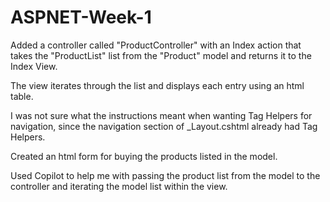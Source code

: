 # ASPNET-Week-1

Added a controller called "ProductController" with an Index action that takes the "ProductList" list from the "Product" model and returns it to the Index View.

The view iterates through the list and displays each entry using an html table.

I was not sure what the instructions meant when wanting Tag Helpers for navigation, since the navigation section of _Layout.cshtml already had Tag Helpers.

Created an html form for buying the products listed in the model.

Used Copilot to help me with passing the product list from the model to the controller and iterating the model list within the view.
